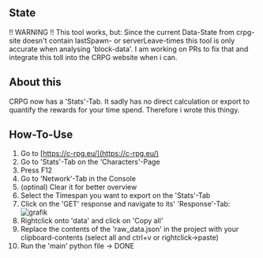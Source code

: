 ## State
!! WARNING !!
This tool works, but:
Since the current Data-State from crpg-site doesn't contain lastSpawn- or serverLeave-times this tool is only accurate when analysing 'block-data'.
I am working on PRs to fix that and integrate this toll into the CRPG website when i can.

## About this
CRPG now has a 'Stats'-Tab.
It sadly has no direct calculation or export to quantify the rewards for your time spend.
Therefore i wrote this thingy.

## How-To-Use
1. Go to [https://c-rpg.eu/](https://c-rpg.eu/)
2. Go to 'Stats'-Tab on the 'Characters'-Page
3. Press F12
4. Go to 'Network'-Tab in the Console
5. (optinal) Clear it for better overview
6. Select the Timespan you want to export on the 'Stats'-Tab
7. Click on the 'GET' response and navigate to its' 'Response'-Tab:
   ![grafik](https://github.com/user-attachments/assets/c326a3bf-7fcb-4f49-9b5f-acac38283995)
9. Rightclick onto 'data' and click on 'Copy all'
10. Replace the contents of the 'raw_data.json' in the project with your clipboard-contents (select all and ctrl+v or rightclick->paste)
11. Run the 'main' python file -> DONE
